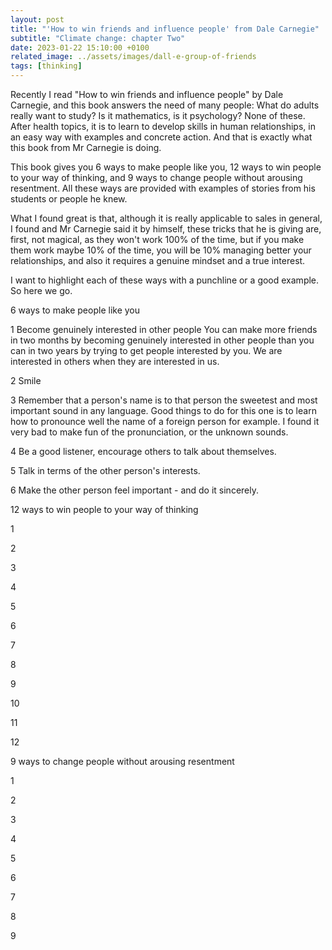```yaml
---
layout: post
title: "'How to win friends and influence people' from Dale Carnegie"
subtitle: "Climate change: chapter Two"
date: 2023-01-22 15:10:00 +0100
related_image: ../assets/images/dall-e-group-of-friends
tags: [thinking]
---
```


Recently I read "How to win friends and influence people" by Dale Carnegie, and this book answers the need of many people: What do adults really want to study? Is it mathematics, is it psychology? None of these. After health topics, it is to learn to develop skills in human relationships, in an easy way with examples and concrete action. And that is exactly what this book from Mr Carnegie is doing.

This book gives you 6 ways to make people like you, 12 ways to win people to your way of thinking, and 9 ways to change people without arousing resentment. All these ways are provided with examples of stories from his students or people he knew.

What I found great is that, although it is really applicable to sales in general, I found and Mr Carnegie said it by himself, these tricks that he is giving are, first, not magical, as they won't work 100% of the time, but if you make them work maybe 10% of the time, you will be 10% managing better your relationships, and also it requires a genuine mindset and a true interest.

I want to highlight each of these ways with a punchline or a good example. So here we go.

6 ways to make people like you

1 Become genuinely interested in other people
You can make more friends in two months by becoming genuinely interested in other people than you can in two years by trying to get people interested by you.
We are interested in others when they are interested in us.

2 Smile

3 Remember that a person's name is to that person the sweetest and most important sound in any language.
Good things to do for this one is to learn how to pronounce well the name of a foreign person for example. I found it very bad to make fun of the pronunciation, or the unknown sounds.

4 Be a good listener, encourage others to talk about themselves.

5 Talk in terms of the other person's interests.

6 Make the other person feel important - and do it sincerely.

12 ways to win people to your way of thinking

1

2

3

4

5

6

7

8

9

10

11

12

9 ways to change people without arousing resentment

1

2

3

4

5

6

7

8

9
